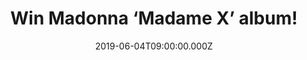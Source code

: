 ---
campaign-uuid: "c-7eae3124-d4d5-42d6-b609-cd04ee11646b"
type: "Competition"
category: "Music"
date: "2019-06-04T09:00:00.000Z"
end-date: "2019-07-04T23:59:00.000Z"
disable-form: false
is_promoted: false
has_entry_page: true
title: "Win Madonna ‘Madame X’ album!"
competition-description: "<p>Madonna’s 14th studio album Madame X is finally here.Influenced\
  \ creatively by living in Lisbon, Portugal over the past several years, Madame X\
  \ is a collection of 15 new songs that celebrate Madonna’s career-long affair with\
  \ Latin music and culture as well as other global influences. We are giving away\
  \ a copy to one lucky member.</p>\n<p>Want to hear it first? Click below for a chance\
  \ to win.</p>\n"
hero-header: "Win Madonna ‘Madame X’ album!"
terms-confirmation: "N/A"
banner-img: "https://assets.expresslyapp.com/asset-93f95410-6216-4e77-bed7-63851c4a0719.jpg"
logo-left-href: "http://club.expressly.io"
logo-left-image: "https://assets.expresslyapp.com/asset-b6275b44-9df1-4840-b5f7-b1e4fa26e177.jpg"
logo-left-title: "Expressly Club"
bg-image-hero: "https://assets.expresslyapp.com/asset-09c73747-0552-478a-9090-a7c3f9d4e473.jpg"
bg-image-first: "https://assets.expresslyapp.com/asset-f96f75f0-5316-4267-8542-63f4baf9dcfd.jpg"
section1-content: "<p>Singing in Portuguese, Spanish and English, highlights on the\
  \ album include Medellín, which was co-produced by Mirwais and captures the spirit\
  \ of Maluma’s hometown, the anthemic song I Rise, the Jamaican dancehall vibes of\
  \ Future featuring Quavo, and co-produced by Diplo, as well as the sonically innovative\
  \ Mirwais produced Dark Ballet. Recorded over 18 months in Portugal, London, New\
  \ York and Los Angeles, Madonna collaborated on Madame X with longtime producer\
  \ Mirwais, as well as with producers Mike Dean and Diplo, among others.</p>\n<p>We\
  \  have managed to get our hands on one copy of Madonnas brand new album to one\
  \ lucky member to win and enjoy her brand new hits. Enter the form below and it\
  \ could be yours!</p>\n<p>Good luck!</p>\n"
entry-title: "Win Madonna ‘Madame X’ album!"
entry-content: "<p>Enter the draw to win Madonna ‘Madame X’ album by completing the\
  \ form below before 23:59 on the 4th of July 2019.</p>\n"
has-winner: false
prize-description: "Madonna ‘Madame X’ album."
special-conditions: "This competition is also available on: https://aaa.nme.com/competitions/madonna-madame-x-album\r\
  \n\r\nMultiple entries are allowed up to one every day."
country-restrictions:
- "GB"
---